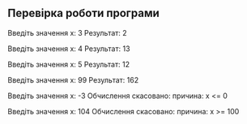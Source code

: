 ## Перевірка роботи програми


Введіть значення x: 3
Результат: 2

Введіть значення x: 4
Результат: 13

Введіть значення x: 5
Результат: 12

Введіть значення x: 99
Результат: 162

Введіть значення x: -3
Обчислення скасовано: причина: x <= 0

Введіть значення x: 104
Обчислення скасовано: причина: x >= 100
